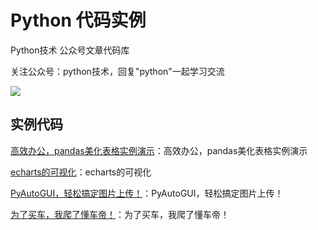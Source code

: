 # Python 代码实例

Python技术 公众号文章代码库


关注公众号：python技术，回复"python"一起学习交流

![](http://favorites.ren/assets/images/python.jpg)


## 实例代码

[高效办公，pandas美化表格实例演示](https://github.com/JustDoPython/python-examples/tree/master/fans/beautyPandas)：高效办公，pandas美化表格实例演示

[echarts的可视化](https://github.com/JustDoPython/python-examples/tree/master/fans/shift)：echarts的可视化

[PyAutoGUI，轻松搞定图片上传！](https://github.com/JustDoPython/python-examples/tree/master/fans/imgupload)：PyAutoGUI，轻松搞定图片上传！

[为了买车，我爬了懂车帝！](https://github.com/JustDoPython/python-examples/tree/master/fans/scrapydcd)：为了买车，我爬了懂车帝！









